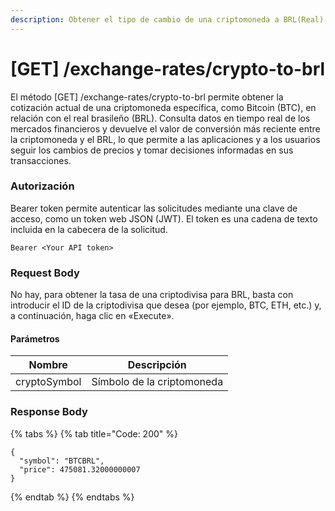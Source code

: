 ```yaml
---
description: Obtener el tipo de cambio de una criptomoneda a BRL(Real)
---
```


# \[GET] /exchange-rates/crypto-to-brl

El método \[GET] /exchange-rates/crypto-to-brl permite obtener la cotización actual de una criptomoneda específica, como Bitcoin (BTC), en relación con el real brasileño (BRL). Consulta datos en tiempo real de los mercados financieros y devuelve el valor de conversión más reciente entre la criptomoneda y el BRL, lo que permite a las aplicaciones y a los usuarios seguir los cambios de precios y tomar decisiones informadas en sus transacciones.

### Autorización

Bearer token permite autenticar las solicitudes mediante una clave de acceso, como un token web JSON (JWT). El token es una cadena de texto incluida en la cabecera de la solicitud.

```
Bearer <Your API token>
```

### Request Body

No hay, para obtener la tasa de una criptodivisa para BRL, basta con introducir el ID de la criptodivisa que desea (por ejemplo, BTC, ETH, etc.) y, a continuación, haga clic en «Execute».

#### Parámetros

| Nombre       | Descripción                |
| ------------ | -------------------------- |
| cryptoSymbol | Símbolo de la criptomoneda |

### Response Body

{% tabs %}
{% tab title="Code: 200" %}
```
{
  "symbol": "BTCBRL",
  "price": 475081.32000000007
}
```
{% endtab %}
{% endtabs %}
